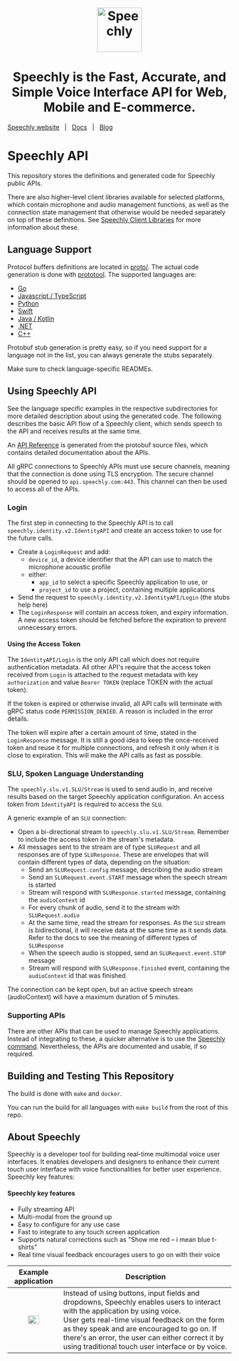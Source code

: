 <h1 align="center">
  <a href="https://www.speechly.com/?utm_source=github&utm_medium=speechly-api&utm_campaign=header"><img src="https://www.speechly.com/images/logo.png" height="100" alt="Speechly"></a>
</h1>
<h1 align="center">
Speechly is the Fast, Accurate, and Simple Voice Interface API for Web, Mobile and E-commerce.
</h1>

[Speechly website](https://www.speechly.com/?utm_source=github&utm_medium=speechly-api&utm_campaign=header)&nbsp;&nbsp;&nbsp;|&nbsp;&nbsp;&nbsp;[Docs](https://www.speechly.com/docs/?utm_source=github&utm_medium=speechly-api&utm_campaign=header)&nbsp;&nbsp;&nbsp;|&nbsp;&nbsp;&nbsp;[Blog](https://www.speechly.com/blog/?utm_source=github&utm_medium=speechly-api&utm_campaign=header)

# Speechly API

This repository stores the definitions and generated code for Speechly public APIs.

There are also higher-level client libraries available for selected platforms, which contain microphone and audio management functions, as well as the connection state management that otherwise would be needed separately on top of these definitions. See [Speechly Client Libraries](https://docs.speechly.com/client-libraries/) for more information about these.

## Language Support

Protocol buffers definitions are located in [proto/](proto/README.md). The actual code generation is done with [prototool](https://github.com/uber/prototool). The supported languages are:

- [Go](go/README.md)
- [Javascript / TypeScript](javascript/README.md)
- [Python](python/README.md)
- [Swift](swift/README.md)
- [Java / Kotlin](java/README.md)
- [.NET](dotnet/README.md)
- [C++](cpp/README.md)

Protobuf stub generation is pretty easy, so if you need support for a language not in the list, you can always generate the stubs separately.

Make sure to check language-specific READMEs.

## Using Speechly API

See the language specific examples in the respective subdirectories for more detailed description about using the generated code. The following describes the basic API flow of a Speechly client, which sends speech to the API and receives results at the same time.

An [API Reference](docs/README.md) is generated from the protobuf source files, which contains detailed documentation about the APIs.

All gRPC connections to Speechly APIs must use secure channels, meaning that the connection is done using TLS encryption. The secure channel should be opened to `api.speechly.com:443`. This channel can then be used to access all of the APIs.

### Login

The first step in connecting to the Speechly API is to call `speechly.identity.v2.IdentityAPI` and create an access token to use for the future calls.

- Create a `LoginRequest` and add:
  - `device_id`, a device identifier that the API can use to match the microphone acoustic profile
  - either:
    - `app_id` to select a specific Speechly application to use, or
    - `project_id` to use a project, containing multiple applications
- Send the request to `speechly.identity.v2.IdentityAPI/Login` (the stubs help here)
- The `LoginResponse` will contain an access token, and expiry information. A new access token should be fetched before the expiration to prevent unnecessary errors.

#### Using the Access Token

The `IdentityAPI/Login` is the only API call which does not require authentication metadata. All other API's require that the access token received from `Login` is attached to the request metadata with key `authorization` and value `Bearer TOKEN` (replace TOKEN with the actual token).

If the token is expired or otherwise invalid, all API calls will terminate with gRPC status code `PERMISSION_DENIED`. A reason is included in the error details.

The token will expire after a certain amount of time, stated in the `LoginResponse` message. It is still a good idea to keep the once-received token and reuse it for multiple connections, and refresh it only when it is close to expiration. This will make the API calls as fast as possible.

### SLU, Spoken Language Understanding

The `speechly.slu.v1.SLU/Stream` is used to send audio in, and receive results based on the target Speechly application configuration. An access token from `IdentityAPI` is required to access the `SLU`.

A generic example of an `SLU` connection:

- Open a bi-directional stream to `speechly.slu.v1.SLU/Stream`. Remember to include the access token in the stream's metadata.
- All messages sent to the stream are of type `SLURequest` and all responses are of type `SLUResponse`. These are envelopes that will contain different types of data, depending on the situation:
  - Send an `SLURequest.config` message, describing the audio stream
  - Send an `SLURequest.event.START` message when the speech stream is started
  - Stream will respond with `SLUResponse.started` message, containing the `audioContext` id
  - For every chunk of audio, send it to the stream with `SLURequest.audio`
  - At the same time, read the stream for responses. As the `SLU` stream is bidirectional, it will receive data at the same time as it sends data. Refer to the docs to see the meaning of different types of `SLUResponse`
  - When the speech audio is stopped, send an `SLURequest.event.STOP` message
  - Stream will respond with `SLUResponse.finished` event, containing the `audioContext` id that was finished

The connection can be kept open, but an active speech stream (audioContext) will have a maximum duration of 5 minutes.

### Supporting APIs

There are other APIs that can be used to manage Speechly applications. Instead of integrating to these, a quicker alternative is to use the [Speechly command](https://github.com/speechly/cli). Nevertheless, the APIs are documented and usable, if so required.

## Building and Testing This Repository

The build is done with `make` and `docker`.

You can run the build for all languages with `make build` from the root of this repo.

## About Speechly

Speechly is a developer tool for building real-time multimodal voice user interfaces. It enables developers and designers to enhance their current touch user interface with voice functionalities for better user experience. Speechly key features:

#### Speechly key features

- Fully streaming API
- Multi-modal from the ground up
- Easy to configure for any use case
- Fast to integrate to any touch screen application
- Supports natural corrections such as "Show me red – i mean blue t-shirts"
- Real time visual feedback encourages users to go on with their voice

|                  Example application                  | Description                                                                                                                                                                                                                                                                                                                               |
| :---------------------------------------------------: | ----------------------------------------------------------------------------------------------------------------------------------------------------------------------------------------------------------------------------------------------------------------------------------------------------------------------------------------- |
| <img src="https://i.imgur.com/v9o1JHf.gif" width=50%> | Instead of using buttons, input fields and dropdowns, Speechly enables users to interact with the application by using voice. <br />User gets real-time visual feedback on the form as they speak and are encouraged to go on. If there's an error, the user can either correct it by using traditional touch user interface or by voice. |
